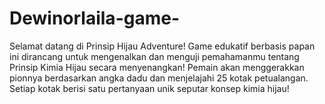 # Dewinorlaila-game-
Selamat datang di Prinsip Hijau Adventure! Game edukatif berbasis papan ini dirancang untuk mengenalkan dan menguji pemahamanmu tentang Prinsip Kimia Hijau secara menyenangkan!  Pemain akan menggerakkan pionnya berdasarkan angka dadu dan menjelajahi 25 kotak petualangan. Setiap kotak berisi satu pertanyaan unik seputar konsep kimia hijau!
